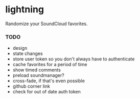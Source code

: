 lightning
=========

Randomize your SoundCloud favorites.

### TODO
* design
* state changes
* store user token so you don't always have to authenticate
* cache favorites for a period of time
* show timed comments
* preload soundmanager?
* cross-fade, if that's even possible
* github corner link
* check for out of date auth token
